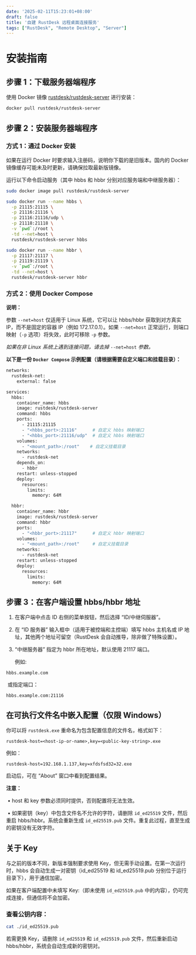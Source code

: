 ```yaml
---
date: '2025-02-11T15:23:01+08:00'
draft: false
title: '自建 RustDesk 远程桌面连接服务'
tags: ["RustDesk", "Remote Desktop", "Server"]
---
```


# **安装指南**



## **步骤 1：下载服务器端程序**

使用 Docker 镜像 [rustdesk/rustdesk-server](https://hub.docker.com/r/rustdesk/rustdesk-server/tags) 进行安装：

```bash
docker pull rustdesk/rustdesk-server
```



## **步骤 2：安装服务器端程序**

### **方式 1：通过 Docker 安装**

如果在运行 Docker 时要求输入注册码，说明你下载的是旧版本。国内的 Docker 镜像缓存可能未及时更新，请确保拉取最新版镜像。

运行以下命令启动服务（其中 hbbs 和 hbbr 分别对应服务端和中继服务器）：

```bash
sudo docker image pull rustdesk/rustdesk-server

sudo docker run --name hbbs \
  -p 21115:21115 \
  -p 21116:21116 \
  -p 21116:21116/udp \
  -p 21118:21118 \
  -v `pwd`:/root \
  -td --net=host \
  rustdesk/rustdesk-server hbbs 

sudo docker run --name hbbr \
  -p 21117:21117 \
  -p 21119:21119 \
  -v `pwd`:/root \
  -td --net=host \
  rustdesk/rustdesk-server hbbr
```

### **方式 2：使用 Docker Compose**

**说明：**

参数 `--net=host` 仅适用于 Linux 系统，它可以让 hbbs/hbbr 获取到对方真实 IP，而不是固定的容器 IP（例如 172.17.0.1）。如果 `--net=host` 正常运行，则端口映射（`-p` 选项）将失效，此时可移除 `-p` 参数。

*如果在非 Linux 系统上遇到连接问题，请去掉* `--net=host` *参数。*

**以下是一份 `Docker Compose` 示例配置（请根据需要自定义端口和挂载目录）：**

```bash
networks:
  rustdesk-net:
    external: false

services:
  hbbs:
    container_name: hbbs
    image: rustdesk/rustdesk-server
    command: hbbs 
    ports:
      - 21115:21115
      - "<hbbs_port>:21116"      # 自定义 hbbs 映射端口
      - "<hbbs_port>:21116/udp"  # 自定义 hbbs 映射端口
    volumes:
      - "<mount_path>:/root"    # 自定义挂载目录
    networks:
      - rustdesk-net
    depends_on:
      - hbbr
    restart: unless-stopped
    deploy:
      resources:
        limits:
          memory: 64M

  hbbr:
    container_name: hbbr
    image: rustdesk/rustdesk-server
    command: hbbr
    ports:
      - "<hbbr_port>:21117"      # 自定义 hbbr 映射端口
    volumes:
      - "<mount_path>:/root"     # 自定义挂载目录
    networks:
      - rustdesk-net
    restart: unless-stopped
    deploy:
      resources:
        limits:
          memory: 64M
```



## **步骤 3：在客户端设置 hbbs/hbbr 地址**

1. 在客户端中点击 ID 右侧的菜单按钮，然后选择 “ID/中继伺服器”。

2. 在 “ID 服务器” 输入框中（适用于被控端和主控端）填写 hbbs 主机名或 IP 地址，其他两个地址可留空（RustDesk 会自动推导，除非做了特殊设置）。

 3. “中继服务器” 指定为 hbbr 所在地址，默认使用 21117 端口。

    

    例如:

```
hbbs.example.com
```

​		或指定端口：

```
hbbs.example.com:21116
```





## **在可执行文件名中嵌入配置（仅限 Windows）**

你可以将 `rustdesk.exe` 重命名为包含配置信息的文件名，格式如下：

```
rustdesk-host=<host-ip-or-name>,key=<public-key-string>.exe
```

例如：

```
rustdesk-host=192.168.1.137,key=xfdsfsd32=32.exe
```

启动后，可在 “About” 窗口中看到配置结果。



**注意：**

​	•	host 和 key 参数必须同时提供，否则配置将无法生效。

​	•	如果密钥（key）中包含文件名不允许的字符，请删除 `id_ed25519` 文件，然后重启 hbbs/hbbr。系统会重新生成 `id_ed25519.pub` 文件。重复此过程，直至生成的密钥没有无效字符。



## **关于 Key**

与之前的版本不同，新版本强制要求使用 Key，但无需手动设置。在第一次运行时，hbbs 会自动生成一对密钥（id_ed25519 和 id_ed25519.pub 分别位于运行目录下），用于通信加密。

如果在客户端配置中未填写 Key:（即未使用 `id_ed25519.pub` 中的内容），仍可完成连接，但通信将不会加密。

### 查看公钥内容：

```bash
cat ./id_ed25519.pub
```

若需更换 Key，请删除 `id_ed25519` 和 `id_ed25519.pub` 文件，然后重新启动 hbbs/hbbr，系统会自动生成新的密钥对。